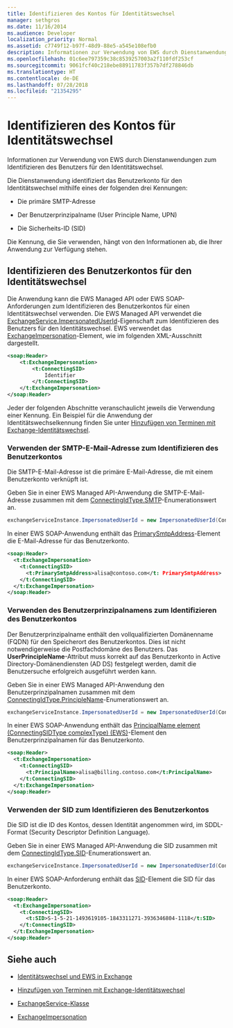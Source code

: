 ```yaml
---
title: Identifizieren des Kontos für Identitätswechsel
manager: sethgros
ms.date: 11/16/2014
ms.audience: Developer
localization_priority: Normal
ms.assetid: c7749f12-b97f-48d9-88e5-a545e108efb0
description: Informationen zur Verwendung von EWS durch Dienstanwendungen zum Identifizieren des Benutzers für den Identitätswechsel.
ms.openlocfilehash: 01c6ee797359c38c8539257003a2f110fdf253cf
ms.sourcegitcommit: 9061fcf40c218ebe88911783f357b7df278846db
ms.translationtype: HT
ms.contentlocale: de-DE
ms.lasthandoff: 07/28/2018
ms.locfileid: "21354295"
---
```

# <a name="identify-the-account-to-impersonate"></a>Identifizieren des Kontos für Identitätswechsel

Informationen zur Verwendung von EWS durch Dienstanwendungen zum Identifizieren des Benutzers für den Identitätswechsel.
  
Die Dienstanwendung identifiziert das Benutzerkonto für den Identitätswechsel mithilfe eines der folgenden drei Kennungen:
  
- Die primäre SMTP-Adresse
    
- Der Benutzerprinzipalname (User Principle Name, UPN)
    
- Die Sicherheits-ID (SID)
    
Die Kennung, die Sie verwenden, hängt von den Informationen ab, die Ihrer Anwendung zur Verfügung stehen.
  
## <a name="identifying-the-user-account-to-impersonate"></a>Identifizieren des Benutzerkontos für den Identitätswechsel

Die Anwendung kann die EWS Managed API oder EWS SOAP-Anforderungen zum Identifizieren des Benutzerkontos für einen Identitätswechsel verwenden. Die EWS Managed API verwendet die [ExchangeService.ImpersonatedUserId](http://msdn.microsoft.com/de-DE/library/microsoft.exchange.webservices.data.exchangeservice.impersonateduserid.aspx)-Eigenschaft zum Identifizieren des Benutzers für den Identitätswechsel. EWS verwendet das [ExchangeImpersonation](http://msdn.microsoft.com/library/d8cbac49-47d0-4745-a2a7-545d33f8da93%28Office.15%29.aspx)-Element, wie im folgenden XML-Ausschnitt dargestellt. 
  
```XML
<soap:Header>
    <t:ExchangeImpersonation>
        <t:ConnectingSID>
            Identifier
        </t:ConnectingSID>
    </t:ExchangeImpersonation>
</soap:Header>
```

Jeder der folgenden Abschnitte veranschaulicht jeweils die Verwendung einer Kennung. Ein Beispiel für die Anwendung der Identitätswechselkennung finden Sie unter [Hinzufügen von Terminen mit Exchange-Identitätswechsel](how-to-add-appointments-by-using-exchange-impersonation.md).
  
### <a name="use-the-smtp-email-address-to-identify-the-user-account"></a>Verwenden der SMTP-E-Mail-Adresse zum Identifizieren des Benutzerkontos

Die SMTP-E-Mail-Adresse ist die primäre E-Mail-Adresse, die mit einem Benutzerkonto verknüpft ist.
  
Geben Sie in einer EWS Managed API-Anwendung die SMTP-E-Mail-Adresse zusammen mit dem [ConnectingIdType.SMTP](http://msdn.microsoft.com/de-DE/library/microsoft.exchange.webservices.data.connectingidtype.aspx)-Enumerationswert an. 
  
```cs
exchangeServiceInstance.ImpersonatedUserId = new ImpersonatedUserId(ConnectingIdType.SMTP, "alisa@contoso.com");
```

In einer EWS SOAP-Anwendung enthält das [PrimarySmtpAddress](http://msdn.microsoft.com/library/eee79904-9412-4e61-b9b8-aff0ce25fade%28Office.15%29.aspx)-Element die E-Mail-Adresse für das Benutzerkonto. 
  
```XML
<soap:Header>
  <t:ExchangeImpersonation>
    <t:ConnectingSID>
      <t:PrimarySmtpAddress>alisa@contoso.com</t: PrimarySmtpAddress>
    </t:ConnectingSID>
  </t:ExchangeImpersonation>
</soap:Header>
```

### <a name="use-the-upn-to-identify-the-user-account"></a>Verwenden des Benutzerprinzipalnamens zum Identifizieren des Benutzerkontos

Der Benutzerprinzipalname enthält den vollqualifizierten Domänenname (FQDN) für den Speicherort des Benutzerkontos. Dies ist nicht notwendigerweise die Postfachdomäne des Benutzers. Das **UserPrincipleName**-Attribut muss korrekt auf das Benutzerkonto in Active Directory-Domänendiensten (AD DS) festgelegt werden, damit die Benutzersuche erfolgreich ausgeführt werden kann. 
  
Geben Sie in einer EWS Managed API-Anwendung den Benutzerprinzipalnamen zusammen mit dem [ConnectingIdType.PrincipleName](http://msdn.microsoft.com/de-DE/library/microsoft.exchange.webservices.data.connectingidtype.aspx)-Enumerationswert an. 
  
```cs
exchangeServiceInstance.ImpersonatedUserId = new ImpersonatedUserId(ConnectingIdType.PrincipleName, "alias@billing.contoso.com");
```

In einer EWS SOAP-Anwendung enthält das [PrincipalName element (ConnectingSIDType complexType) (EWS)](../web-service-reference/principalname.md)-Element den Benutzerprinzipalnamen für das Benutzerkonto. 
  
```XML
<soap:Header>
  <t:ExchangeImpersonation>
    <t:ConnectingSID>
      <t:PrincipalName>alisa@billing.contoso.com</t:PrincipalName>
    </t:ConnectingSID>
  </t:ExchangeImpersonation>
</soap:Header>
```

### <a name="use-the-sid-to-identify-the-user-account"></a>Verwenden der SID zum Identifizieren des Benutzerkontos

Die SID ist die ID des Kontos, dessen Identität angenommen wird, im SDDL-Format (Security Descriptor Definition Language).
  
Geben Sie in einer EWS Managed API-Anwendung die SID zusammen mit dem [ConnectingIdType.SID](http://msdn.microsoft.com/de-DE/library/microsoft.exchange.webservices.data.connectingidtype.aspx)-Enumerationswert an. 
  
```cs
exchangeServiceInstance.ImpersonatedUserId = new ImpersonatedUserId(ConnectingIdType.SID, "S-1-5-21-1493619105-1843311271-3936346804-1118");
```

In einer EWS SOAP-Anforderung enthält das [SID](http://msdn.microsoft.com/library/2f33b29b-163b-4106-a74d-6fb76ec38951%28Office.15%29.aspx)-Element die SID für das Benutzerkonto. 
  
```XML
<soap:Header>
  <t:ExchangeImpersonation>
    <t:ConnectingSID>
      <t:SID>S-1-5-21-1493619105-1843311271-3936346804-1118</t:SID>
    </t:ConnectingSID>
  </t:ExchangeImpersonation>
</soap:Header>
```

## <a name="see-also"></a>Siehe auch


- [Identitätswechsel und EWS in Exchange](impersonation-and-ews-in-exchange.md)
    
- [Hinzufügen von Terminen mit Exchange-Identitätswechsel](how-to-add-appointments-by-using-exchange-impersonation.md)
    
- [ExchangeService-Klasse](http://msdn.microsoft.com/de-DE/library/microsoft.exchange.webservices.data.exchangeservice.aspx)
    
- [ExchangeImpersonation](http://msdn.microsoft.com/library/d8cbac49-47d0-4745-a2a7-545d33f8da93%28Office.15%29.aspx)
    

